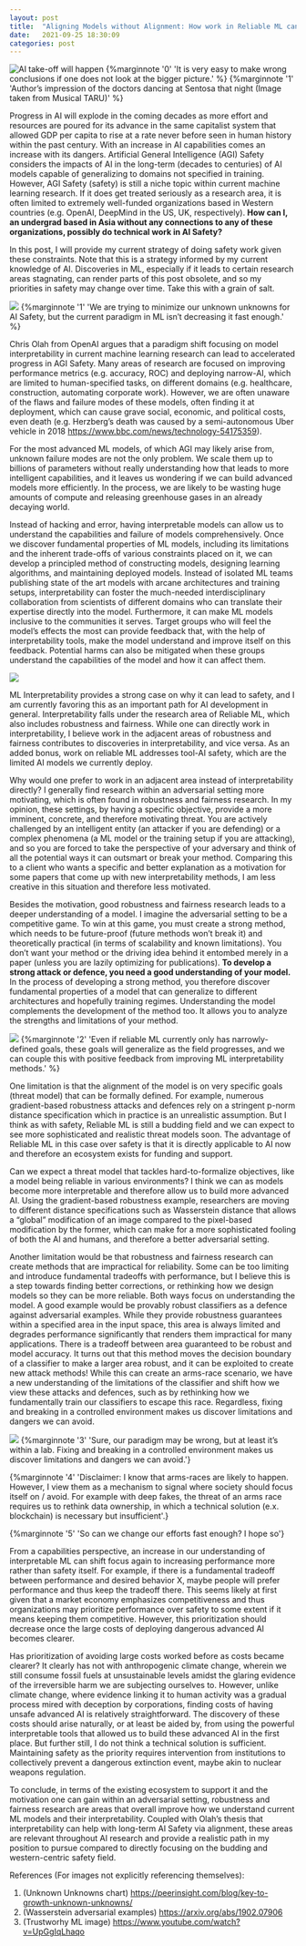 ```yaml
---
layout: post
title:  "Aligning Models without Alignment: How work in Reliable ML can help work in Interpretability and ultimately Long term AI Safety"
date:   2021-09-25 18:30:09
categories: post
---
```

![AI take-off will happen](../assets/img/ai-safe/image1.png "")
{%marginnote '0' 'It is very easy to make wrong conclusions if one does not look at the bigger picture.' %}
{%marginnote '1' 'Author’s impression of the doctors dancing at Sentosa that night (Image taken from Musical TARU)' %}

Progress in AI will explode in the coming decades as more effort and resources are poured for its advance in the same capitalist system that allowed GDP per capita to rise at a rate never before seen in human history within the past century. With an increase in AI capabilities comes an increase with its dangers. Artificial General Intelligence (AGI) Safety considers the impacts of AI in the long-term (decades to centuries) of AI models capable of generalizing to domains not specified in training. However, AGI Safety (safety) is still a niche topic within current machine learning research. If it does get treated seriously as a research area, it is often limited to extremely well-funded organizations based in Western countries (e.g. OpenAI, DeepMind in the US, UK, respectively). **How can I, an undergrad based in Asia without any connections to any of these organizations, possibly do technical work in AI Safety?**
<!--more--> 
In this post, I will provide my current strategy of doing safety work given these constraints. Note that this is a strategy informed by my current knowledge of AI. Discoveries in ML, especially if it leads to certain research areas stagnating, can render parts of this post obsolete, and so my priorities in safety may change over time. Take this with a grain of salt.

![](../assets/img/ai-safe/image2.png)
{%marginnote '1' 'We are trying to minimize our unknown unknowns for AI Safety, but the current paradigm in ML isn′t decreasing it fast enough.' %}


Chris Olah from OpenAI argues that a paradigm shift focusing on model interpretability in current machine learning research can lead to accelerated progress in AGI Safety. Many areas of research are focused on improving performance metrics (e.g. accuracy, ROC) and deploying narrow-AI, which are limited to human-specified tasks, on different domains (e.g. healthcare, construction, automating corporate work). However, we are often unaware of the flaws and failure modes of these models, often finding it at deployment, which can cause grave social, economic, and political costs, even death (e.g. Herzberg’s death was caused by a semi-autonomous Uber vehicle in 2018 https://www.bbc.com/news/technology-54175359). 

For the most advanced ML models, of which AGI may likely arise from, unknown failure modes are not the only problem. We scale them up to billions of parameters without really understanding how that leads to more intelligent capabilities, and it leaves us wondering if we can build advanced models more efficiently. In the process, we are likely to be wasting huge amounts of compute and releasing greenhouse gases in an already decaying world. 

Instead of hacking and error, having interpretable models can allow us to understand the capabilities and failure of models comprehensively. Once we discover fundamental properties of 
ML models, including its limitations and the inherent trade-offs of various constraints placed on it, we can develop a principled method of constructing models, designing learning algorithms, and maintaining deployed models. Instead of isolated ML teams publishing state of the art models with arcane architectures and training setups, interpretability can foster the much-needed interdisciplinary collaboration from scientists of different domains who can translate their expertise directly into the model. Furthermore, it can make ML models inclusive to the communities it serves. Target groups who will feel the model’s effects the most can provide feedback that, with the help of interpretability tools, make the model understand and improve itself on this feedback. Potential harms can also be mitigated when these groups understand the capabilities of the model and how it can affect them.

![](../assets/img/ai-safe/image3.png)

ML Interpretability provides a strong case on why it can lead to safety, and I am currently favoring this as an important path for AI development in general. Interpretability falls under the research area of Reliable ML, which also includes robustness and fairness. While one can directly work in interpretability, I believe work in the adjacent areas of robustness and fairness contributes to discoveries in interpretability, and vice versa. As an added bonus, work on reliable ML addresses tool-AI safety, which are the limited AI models we currently deploy.

Why would one prefer to work in an adjacent area instead of interpretability directly? I generally find research within an adversarial setting more motivating, which is often found in robustness and fairness research. In my opinion, these settings, by having a specific objective, provide a more imminent, concrete, and therefore motivating threat. You are actively challenged by an intelligent entity (an attacker if you are defending) or a complex phenomena (a ML model or the training setup if you are attacking), and so you are forced to take the perspective of your adversary and think of all the potential ways it can outsmart or break your method. Comparing this to a client who wants a specific and better explanation as a motivation for some papers that come up with new interpretability methods, I am less creative in this situation and therefore less motivated.

Besides the motivation, good robustness and fairness research leads to a deeper understanding of a model. I imagine the adversarial setting to be a competitive game. To win at this game, you must create a strong method, which needs to be future-proof (future methods won’t break it) and theoretically practical (in terms of scalability and known limitations). You don’t want your method or the driving idea behind it entombed merely in a paper (unless you are lazily optimizing for publications). **To develop a strong attack or defence, you need a good understanding of your model.** In the process of developing a strong method, you therefore discover fundamental properties of a model that can generalize to different architectures and hopefully training regimes. Understanding the model complements the development of the method too. It allows you to analyze the strengths and limitations of your method.


![](../assets/img/ai-safe/image4.png)
{%marginnote '2' 'Even if reliable ML currently only has narrowly-defined goals, these goals will generalize as the field progresses, and we can couple this with positive feedback from improving ML interpretability methods.' %}

One limitation is that the alignment of the model is on very specific goals (threat model) that can be formally defined. For example, numerous gradient-based robustness attacks and defences rely on a stringent p-norm distance specification which in practice is an unrealistic assumption. But I think as with safety, Reliable ML is still a budding field and we can expect to see more sophisticated and realistic threat models soon. The advantage of Reliable ML in this case over safety is that it is directly applicable to AI now and therefore an ecosystem exists for funding and support. 

Can we expect a threat model that tackles hard-to-formalize objectives, like a model being reliable in various environments? I think we can as models become more interpretable and therefore allow us to build more advanced AI. Using the gradient-based robustness example, researchers are moving to different distance specifications such as Wasserstein distance that allows a “global” modification of an image compared to the pixel-based modification by the former, which can make for a more sophisticated fooling of both the AI and humans, and therefore a better adversarial setting.


Another limitation would be that robustness and fairness research can create methods that are impractical for reliability. Some can be too limiting and introduce fundamental tradeoffs with performance, but I believe this is a step towards finding better corrections, or rethinking how we design models so they can be more reliable. Both ways focus on understanding the model. A good example would be provably robust classifiers as a defence against adversarial examples. While they provide robustness guarantees within a specified area in the input space, this area is always limited and degrades performance significantly that renders them impractical for many applications. There is a tradeoff between area guaranteed to be robust and model accuracy. 
It turns out that this method moves the decision boundary of a classifier to make a larger area robust, and it can be exploited to create new attack methods! While this can create an arms-race scenario, we have a new understanding of the limitations of the classifier and shift how we view these attacks and defences, such as by rethinking how we fundamentally train our classifiers to escape this race. Regardless, fixing and breaking in a controlled environment makes us discover limitations and dangers we can avoid.

![](../assets/img/ai-safe/image5.png)
{%marginnote '3' 'Sure, our paradigm may be wrong, but at least it’s within a lab. Fixing and breaking in a controlled environment makes us discover limitations and dangers we can avoid.'}

{%marginnote '4' 'Disclaimer: I know that arms-races are likely to happen. However, I view them as a mechanism to signal where society should focus itself on / avoid. For example with deep fakes, the threat of an arms race requires us to rethink data ownership, in which a technical solution (e.x. blockchain) is necessary but insufficient'.}

{%marginnote '5' 'So can we change our efforts fast enough? I hope so'}

From a capabilities perspective, an increase in our understanding of interpretable ML can shift focus again to increasing performance more rather than safety itself. For example, if there is a fundamental tradeoff between performance and desired behavior X, maybe people will prefer performance and thus keep the tradeoff there. This seems likely at first given that a market economy emphasizes competitiveness and thus organizations may prioritize performance over safety to some extent if it means keeping them competitive. However, this prioritization should decrease once the large costs of deploying dangerous advanced AI becomes clearer.

Has prioritization of avoiding large costs worked before as costs became clearer? It clearly has not with anthropogenic climate change, wherein we still consume fossil fuels at unsustainable levels amidst the glaring evidence of the irreversible harm we are subjecting ourselves to. However, unlike climate change, where evidence linking it to human activity was a gradual process mired with deception by corporations, finding costs of having unsafe advanced AI is relatively straightforward. The discovery of these costs should arise naturally, or at least be aided by, from using the powerful interpretable tools that allowed us to build these advanced AI in the first place. But further still, I do not think a technical solution is sufficient. Maintaining safety as the priority requires intervention from institutions to collectively prevent a dangerous extinction event, maybe akin to nuclear weapons regulation.

To conclude, in terms of the existing ecosystem to support it and the motivation one can gain within an adversarial setting, robustness and fairness research are areas that overall improve how we understand current ML models and their interpretability. Coupled with Olah’s thesis that interpretability can help with long-term AI Safety via alignment, these areas are relevant throughout AI research and provide a realistic path in my position to pursue compared to directly focusing on the budding and western-centric safety field.

References (For images not explicitly referencing themselves):

1. (Unknown Unknowns chart) https://peerinsight.com/blog/key-to-growth-unknown-unknowns/
2. (Wasserstein adversarial examples) https://arxiv.org/abs/1902.07906
3. (Trustworhy ML image) https://www.youtube.com/watch?v=UpGgIqLhaqo